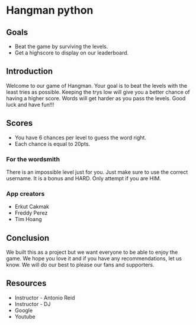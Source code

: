 # Hangman python

## Goals

- Beat the game by surviving the levels.
- Get a highscore to display on our leaderboard.

## Introduction

Welcome to our game of Hangman. Your goal is to beat the levels with the least tries as possible. Keeping the trys low will give you a better chance of having a higher score. Words will get harder as you pass the levels. Good luck and have fun!!!

## Scores

- You have 6 chances per level to guess the word right.
- Each chance is equal to 20pts.

### For the wordsmith

There is an impossible level just for you. Just make sure to use the correct username. It is a bonus and HARD. Only attempt if you are HIM.

### App creators

- Erkut Cakmak
- Freddy Perez
- Tim Hoang

## Conclusion

We built this as a project but we want everyone to be able to enjoy the game. We hope you love it and if you have any recommendations, let us know. We will do our best to please our fans and supporters.

## Resources

- Instructor - Antonio Reid
- Instructor - DJ
- Google
- Youtube